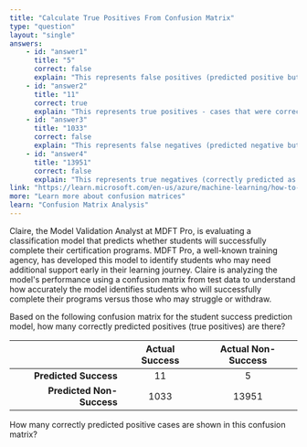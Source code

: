 ```yaml
---
title: "Calculate True Positives From Confusion Matrix"
type: "question"
layout: "single"
answers:
    - id: "answer1"
      title: "5"
      correct: false
      explain: "This represents false positives (predicted positive but actually negative), not correctly predicted positives."
    - id: "answer2"
      title: "11"
      correct: true
      explain: "This represents true positives - cases that were correctly predicted as positive (predicted 1 and actual 1)."
    - id: "answer3"
      title: "1033"
      correct: false
      explain: "This represents false negatives (predicted negative but actually positive), not correctly predicted positives."
    - id: "answer4"
      title: "13951"
      correct: false
      explain: "This represents true negatives (correctly predicted as negative), not correctly predicted positives."
link: "https://learn.microsoft.com/en-us/azure/machine-learning/how-to-understand-automated-ml"
more: "Learn more about confusion matrices"
learn: "Confusion Matrix Analysis"
---
```


Claire, the Model Validation Analyst at MDFT Pro, is evaluating a classification model that predicts whether students will successfully complete their certification programs. MDFT Pro, a well-known training agency, has developed this model to identify students who may need additional support early in their learning journey. Claire is analyzing the model's performance using a confusion matrix from test data to understand how accurately the model identifies students who will successfully complete their programs versus those who may struggle or withdraw.

Based on the following confusion matrix for the student success prediction model, how many correctly predicted positives (true positives) are there?

| | Actual Success | Actual Non-Success |
|---------------:|:--------------:|:------------------:|
| **Predicted Success** | 11 | 5 |
| **Predicted Non-Success** | 1033 | 13951 |

How many correctly predicted positive cases are shown in this confusion matrix?

